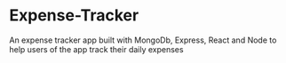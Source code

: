# Expense-Tracker
An expense tracker app built with MongoDb, Express, React and Node to help users of the app track their daily expenses
